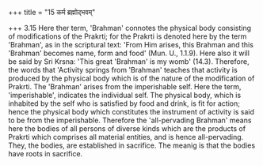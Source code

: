 +++
title = "15 कर्म ब्रह्मोद्भवम्"

+++
3.15 Here ther term, 'Brahman' connotes the physical body consisting of modifications of the Prakrti; for the Prakrti is denoted here by the term 'Brahman', as in the scriptural text: 'From Him arises, this Brahman and this 'Brahman' becomes name, form and food' (Mun. U.,
1.1.9). Here also it will be said by Sri Krsna: 'This great 'Brahman' is my womb' (14.3). Therefore, the words that 'Activity springs from
'Brahman' teaches that activity is produced by the physical body which is of the nature of the modification of Prakrti. The 'Brahman' arises from the imperishable self. Here the term, 'imperishable', indicates the individual self. The physical body, which is inhabited by the self who is satisfied by food and drink, is fit for action; hence the physical body which constitutes the instrument of activity is said to be from the imperishable. Therefore the 'all-pervading Brahman' means here the bodies of all persons of diverse kinds which are the products of Prakrti which comprises all material entities, and is hence all-pervading. They,
the bodies, are established in sacrifice. The meanig is that the bodies have roots in sacrifice.
